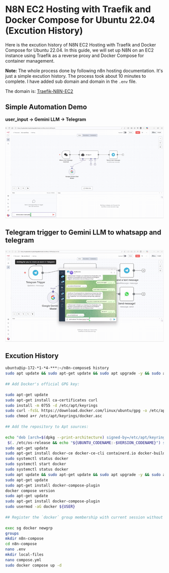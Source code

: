 # N8N EC2 Hosting with Traefik and Docker Compose for Ubuntu 22.04 (Excution History)

Here is the excution history of N8N EC2 Hosting with Traefik and Docker Compose for Ubuntu 22.04. In this guide, we will set up N8N on an EC2 instance using Traefik as a reverse proxy and Docker Compose for container management.

**Note:** The whole process done by following n8n hosting documentation. It's just a simple excution history. The process took about 10 minutes to complete. I have added sub domain and domain in the `.env` file.

The domain is: [Traefik-N8N-EC2](https://mujibulation.mujibulhaquetanim.dev)

## Simple Automation Demo

**user_input -> Gemini LLM -> Telegram**

![user_input to Gemini to Telegram](./mujibulation-simple-telegram-automation.gif "Demo SS")

## Telegram trigger to Gemini LLM to whatsapp and telegram

![Telegram to Gemini to Whatsapp and Telegram](./whatsapp-telegram-mujibulation.gif "Demo SS")

## Excution History

```bash
ubuntu@ip-172-*1-*4-***:~/n8n-compose$ history
sudo apt update && sudo apt-get update && sudo apt upgrade -y && sudo apt-get upgrade -y

## Add Docker's official GPG key:

sudo apt-get update
sudo apt-get install ca-certificates curl
sudo install -m 0755 -d /etc/apt/keyrings
sudo curl -fsSL https://download.docker.com/linux/ubuntu/gpg -o /etc/apt/keyrings/docker.asc
sudo chmod a+r /etc/apt/keyrings/docker.asc

## Add the repository to Apt sources:

echo "deb [arch=$(dpkg --print-architecture) signed-by=/etc/apt/keyrings/docker.asc] https://download.docker.com/linux/ubuntu \
 $(. /etc/os-release && echo "${UBUNTU_CODENAME:-$VERSION_CODENAME}") stable" | sudo tee /etc/apt/sources.list.d/docker.list > /dev/null
sudo apt-get update
sudo apt-get install docker-ce docker-ce-cli containerd.io docker-buildx-plugin docker-compose-plugin
sudo systemctl status docker
sudo systemctl start docker
sudo systemctl status docker
sudo apt update && sudo apt-get update && sudo apt upgrade -y && sudo apt-get upgrade -y
sudo apt-get update
sudo apt-get install docker-compose-plugin
docker compose version
sudo apt-get update
sudo apt-get install docker-compose-plugin
sudo usermod -aG docker ${USER}

## Register the `docker` group membership with current session without changing your primary group

exec sg docker newgrp
groups
mkdir n8n-compose
cd n8n-compose
nano .env
mkdir local-files
nano compose.yml
sudo docker compose up -d
```
